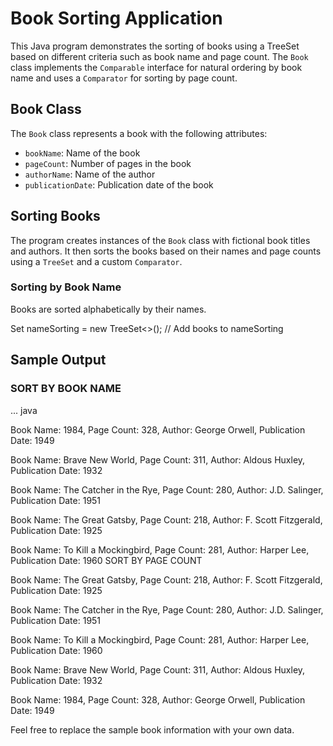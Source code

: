 # Book Sorting Application

This Java program demonstrates the sorting of books using a TreeSet based on different criteria such as book name and page count. The `Book` class implements the `Comparable` interface for natural ordering by book name and uses a `Comparator` for sorting by page count.

## Book Class

The `Book` class represents a book with the following attributes:

- `bookName`: Name of the book
- `pageCount`: Number of pages in the book
- `authorName`: Name of the author
- `publicationDate`: Publication date of the book

## Sorting Books

The program creates instances of the `Book` class with fictional book titles and authors. It then sorts the books based on their names and page counts using a `TreeSet` and a custom `Comparator`.

### Sorting by Book Name

Books are sorted alphabetically by their names.


Set<Book> nameSorting = new TreeSet<>();
// Add books to nameSorting


## Sample Output

### SORT BY BOOK NAME


... java 

Book Name: 1984, Page Count: 328, Author: George Orwell, Publication Date: 1949

Book Name: Brave New World, Page Count: 311, Author: Aldous Huxley, Publication Date: 1932

Book Name: The Catcher in the Rye, Page Count: 280, Author: J.D. Salinger, Publication Date: 1951

Book Name: The Great Gatsby, Page Count: 218, Author: F. Scott Fitzgerald, Publication Date: 1925

Book Name: To Kill a Mockingbird, Page Count: 281, Author: Harper Lee, Publication Date: 1960
SORT BY PAGE COUNT


Book Name: The Great Gatsby, Page Count: 218, Author: F. Scott Fitzgerald, Publication Date: 1925

Book Name: The Catcher in the Rye, Page Count: 280, Author: J.D. Salinger, Publication Date: 1951

Book Name: To Kill a Mockingbird, Page Count: 281, Author: Harper Lee, Publication Date: 1960

Book Name: Brave New World, Page Count: 311, Author: Aldous Huxley, Publication Date: 1932

Book Name: 1984, Page Count: 328, Author: George Orwell, Publication Date: 1949

Feel free to replace the sample book information with your own data.